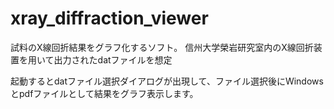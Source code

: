 # xray_diffraction_viewer
試料のX線回折結果をグラフ化するソフト。
信州大学榮岩研究室内のX線回折装置を用いて出力されたdatファイルを想定

起動するとdatファイル選択ダイアログが出現して、ファイル選択後にWindowsとpdfファイルとして結果をグラフ表示します。
